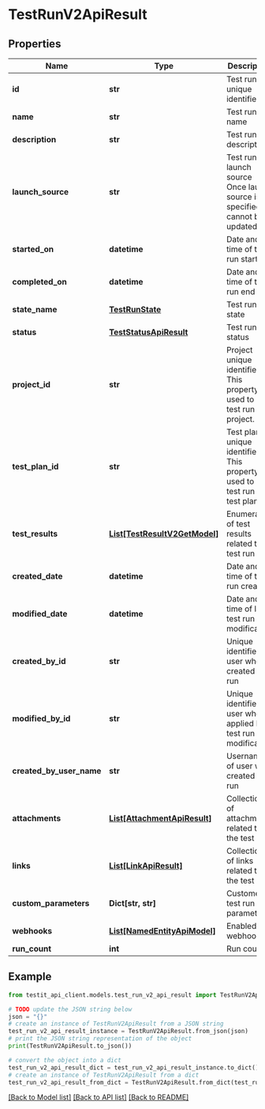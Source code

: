 # TestRunV2ApiResult


## Properties

Name | Type | Description | Notes
------------ | ------------- | ------------- | -------------
**id** | **str** | Test run unique identifier | 
**name** | **str** | Test run name | 
**description** | **str** | Test run description | [optional] 
**launch_source** | **str** | Test run launch source                Once launch source is specified it cannot be updated. | [optional] 
**started_on** | **datetime** | Date and time of test run start | [optional] 
**completed_on** | **datetime** | Date and time of test run end | [optional] 
**state_name** | [**TestRunState**](TestRunState.md) | Test run state | 
**status** | [**TestStatusApiResult**](TestStatusApiResult.md) | Test run status | 
**project_id** | **str** | Project unique identifier                This property is used to link test run with project. | 
**test_plan_id** | **str** | Test plan unique identifier                This property is used to link test run with test plan. | [optional] 
**test_results** | [**List[TestResultV2GetModel]**](TestResultV2GetModel.md) | Enumeration of test results related to test run | [optional] 
**created_date** | **datetime** | Date and time of test run creation | 
**modified_date** | **datetime** | Date and time of last test run  modification | [optional] 
**created_by_id** | **str** | Unique identifier of user who created test run | 
**modified_by_id** | **str** | Unique identifier of user who applied last test run  modification | [optional] 
**created_by_user_name** | **str** | Username of user who created test run | [optional] 
**attachments** | [**List[AttachmentApiResult]**](AttachmentApiResult.md) | Collection of attachments related to the test run | 
**links** | [**List[LinkApiResult]**](LinkApiResult.md) | Collection of links related to the test run | 
**custom_parameters** | **Dict[str, str]** | Customers test run parameters | [optional] 
**webhooks** | [**List[NamedEntityApiModel]**](NamedEntityApiModel.md) | Enabled webhooks | 
**run_count** | **int** | Run count | 

## Example

```python
from testit_api_client.models.test_run_v2_api_result import TestRunV2ApiResult

# TODO update the JSON string below
json = "{}"
# create an instance of TestRunV2ApiResult from a JSON string
test_run_v2_api_result_instance = TestRunV2ApiResult.from_json(json)
# print the JSON string representation of the object
print(TestRunV2ApiResult.to_json())

# convert the object into a dict
test_run_v2_api_result_dict = test_run_v2_api_result_instance.to_dict()
# create an instance of TestRunV2ApiResult from a dict
test_run_v2_api_result_from_dict = TestRunV2ApiResult.from_dict(test_run_v2_api_result_dict)
```
[[Back to Model list]](../README.md#documentation-for-models) [[Back to API list]](../README.md#documentation-for-api-endpoints) [[Back to README]](../README.md)


